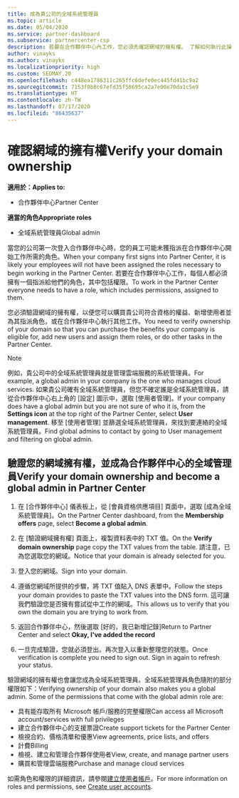 ```yaml
---
title: 成為貴公司的全域系統管理員
ms.topic: article
ms.date: 05/04/2020
ms.service: partner-dashboard
ms.subservice: partnercenter-csp
description: 若要在合作夥伴中心內工作，您必須先確認網域的擁有權。 了解如何執行此操作，以及如何成為可新增使用者的全域管理員。
author: vinayks
ms.author: vinayks
ms.localizationpriority: high
ms.custom: SEOMAY.20
ms.openlocfilehash: c448ea1786311c265ffc6defe0ec445fd41bc9a2
ms.sourcegitcommit: 7153f0b8c67efd35f58695ca2a7e00e70da1c5e9
ms.translationtype: HT
ms.contentlocale: zh-TW
ms.lasthandoff: 07/17/2020
ms.locfileid: "86435637"
---
```

# <a name="verify-your-domain-ownership"></a><span data-ttu-id="b89a4-104">確認網域的擁有權</span><span class="sxs-lookup"><span data-stu-id="b89a4-104">Verify your domain ownership</span></span>

<span data-ttu-id="b89a4-105">**適用於：**</span><span class="sxs-lookup"><span data-stu-id="b89a4-105">**Applies to:**</span></span>

- <span data-ttu-id="b89a4-106">合作夥伴中心</span><span class="sxs-lookup"><span data-stu-id="b89a4-106">Partner Center</span></span>

<span data-ttu-id="b89a4-107">**適當的角色**</span><span class="sxs-lookup"><span data-stu-id="b89a4-107">**Appropriate roles**</span></span>

- <span data-ttu-id="b89a4-108">全域系統管理員</span><span class="sxs-lookup"><span data-stu-id="b89a4-108">Global admin</span></span>

<span data-ttu-id="b89a4-109">當您的公司第一次登入合作夥伴中心時，您的員工可能未獲指派在合作夥伴中心開始工作所需的角色。</span><span class="sxs-lookup"><span data-stu-id="b89a4-109">When your company first signs into Partner Center, it is likely your employees will not have been assigned the roles necessary to begin working in the Partner Center.</span></span> <span data-ttu-id="b89a4-110">若要在合作夥伴中心工作，每個人都必須擁有一個指派給他們的角色，其中包括權限。</span><span class="sxs-lookup"><span data-stu-id="b89a4-110">To work in the Partner Center everyone needs to have a role, which includes permissions, assigned to them.</span></span>  

<span data-ttu-id="b89a4-111">您必須驗證網域的擁有權，以便您可以購買貴公司符合資格的權益、新增使用者並為其指派角色，或在合作夥伴中心執行其他工作。</span><span class="sxs-lookup"><span data-stu-id="b89a4-111">You need to verify ownership of your domain so that you can purchase the benefits your company is eligible for, add new users and assign them roles, or do other tasks in the Partner Center.</span></span>

>[!Note]
><span data-ttu-id="b89a4-112">例如，貴公司中的全域系統管理員就是管理雲端服務的系統管理員。</span><span class="sxs-lookup"><span data-stu-id="b89a4-112">For example, a global admin in your company is the one who manages cloud services.</span></span> <span data-ttu-id="b89a4-113">如果貴公司確有全域系統管理員，但您不確定誰是全域系統管理員，請從合作夥伴中心右上角的 [設定] 圖示中，選取 [使用者管理]。</span><span class="sxs-lookup"><span data-stu-id="b89a4-113">If your company does have a global admin but you are not sure of who it is, from the **Settings icon** at the top right of the Partner Center, select **User management**.</span></span> <span data-ttu-id="b89a4-114">移至 [使用者管理] 並篩選全域系統管理員，來找到要連絡的全域系統管理員。</span><span class="sxs-lookup"><span data-stu-id="b89a4-114">Find global admins to contact by going to User management and filtering on global admin.</span></span>

## <a name="verify-your-domain-ownership-and-become-a-global-admin-in-partner-center"></a><span data-ttu-id="b89a4-115">驗證您的網域擁有權，並成為合作夥伴中心的全域管理員</span><span class="sxs-lookup"><span data-stu-id="b89a4-115">Verify your domain ownership and become a global admin in Partner Center</span></span>

1. <span data-ttu-id="b89a4-116">在 [合作夥伴中心] 儀表板上，從 [會員資格供應項目] 頁面中，選取 [成為全域系統管理員]。</span><span class="sxs-lookup"><span data-stu-id="b89a4-116">On the Partner Center dashboard, from the **Membership offers** page, select **Become a global admin**.</span></span> 

2. <span data-ttu-id="b89a4-117">在 [驗證網域擁有權] 頁面上，複製資料表中的 TXT 值。</span><span class="sxs-lookup"><span data-stu-id="b89a4-117">On the **Verify domain ownership** page copy the TXT values from the table.</span></span> <span data-ttu-id="b89a4-118">請注意，已為您選取您的網域。</span><span class="sxs-lookup"><span data-stu-id="b89a4-118">Notice that your domain is already selected for you.</span></span>

3. <span data-ttu-id="b89a4-119">登入您的網域。</span><span class="sxs-lookup"><span data-stu-id="b89a4-119">Sign into your domain.</span></span> 

4. <span data-ttu-id="b89a4-120">遵循您網域所提供的步驟，將 TXT 值貼入 DNS 表單中。</span><span class="sxs-lookup"><span data-stu-id="b89a4-120">Follow the steps your domain provides to paste the TXT values into the DNS form.</span></span>  <span data-ttu-id="b89a4-121">這可讓我們驗證您是否擁有嘗試從中工作的網域。</span><span class="sxs-lookup"><span data-stu-id="b89a4-121">This allows us to verify that you own the domain you are trying to work from.</span></span>

5. <span data-ttu-id="b89a4-122">返回合作夥伴中心，然後選取 [好的，我已新增記錄]</span><span class="sxs-lookup"><span data-stu-id="b89a4-122">Return to Partner Center and select **Okay, I've added the record**</span></span>

6. <span data-ttu-id="b89a4-123">一旦完成驗證，您就必須登出。再次登入以重新整理您的狀態。</span><span class="sxs-lookup"><span data-stu-id="b89a4-123">Once verification is complete you need to sign out. Sign in again to refresh your status.</span></span> 

<span data-ttu-id="b89a4-124">驗證網域的擁有權也會讓您成為全域系統管理員。全域系統管理員角色隨附的部分權限如下：</span><span class="sxs-lookup"><span data-stu-id="b89a4-124">Verifying ownership of your domain also makes you a global admin. Some of the permissions that come with the global admin role are:</span></span>

- <span data-ttu-id="b89a4-125">具有能存取所有 Microsoft 帳戶/服務的完整權限</span><span class="sxs-lookup"><span data-stu-id="b89a4-125">Can access all Microsoft account/services with full privileges</span></span> 
- <span data-ttu-id="b89a4-126">建立合作夥伴中心的支援票證</span><span class="sxs-lookup"><span data-stu-id="b89a4-126">Create support tickets for the Partner Center</span></span>
- <span data-ttu-id="b89a4-127">檢視合約、價格清單和優惠</span><span class="sxs-lookup"><span data-stu-id="b89a4-127">View agreements, price lists, and offers</span></span>
- <span data-ttu-id="b89a4-128">計費</span><span class="sxs-lookup"><span data-stu-id="b89a4-128">Billing</span></span>
- <span data-ttu-id="b89a4-129">檢視、建立和管理合作夥伴使用者</span><span class="sxs-lookup"><span data-stu-id="b89a4-129">View, create, and manage partner users</span></span>
- <span data-ttu-id="b89a4-130">購買和管理雲端服務</span><span class="sxs-lookup"><span data-stu-id="b89a4-130">Purchase and manage cloud services</span></span>

<span data-ttu-id="b89a4-131">如需角色和權限的詳細資訊，請參閱[建立使用者帳戶](create-user-accounts-and-set-permissions.md)。</span><span class="sxs-lookup"><span data-stu-id="b89a4-131">For more information on roles and permissions, see [Create user accounts](create-user-accounts-and-set-permissions.md).</span></span> 